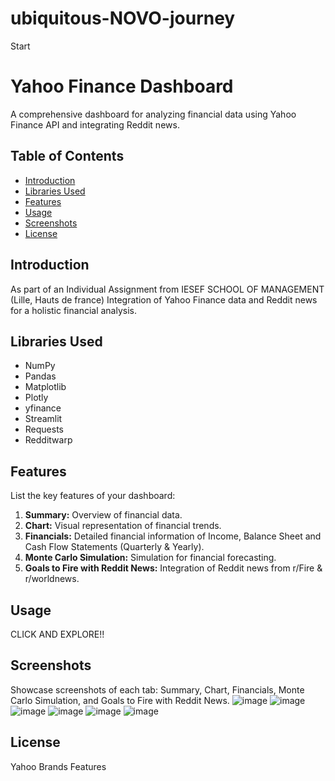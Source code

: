 # ubiquitous-NOVO-journey
Start
# Yahoo Finance Dashboard

A comprehensive dashboard for analyzing financial data using Yahoo Finance API and integrating Reddit news.

## Table of Contents
- [Introduction](#introduction)
- [Libraries Used](#libraries-used)
- [Features](#features)
- [Usage](#usage)
- [Screenshots](#screenshots)
- [License](#license)

## Introduction

As part of an Individual Assignment from IESEF SCHOOL OF MANAGEMENT (Lille, Hauts de france)
Integration of Yahoo Finance data and Reddit news for a holistic financial analysis.

## Libraries Used

- NumPy
- Pandas
- Matplotlib
- Plotly
- yfinance
- Streamlit
- Requests
- Redditwarp

## Features

List the key features of your dashboard:

1. **Summary:** Overview of financial data.
2. **Chart:** Visual representation of financial trends.
3. **Financials:** Detailed financial information of Income, Balance Sheet and Cash Flow Statements (Quarterly & Yearly).
4. **Monte Carlo Simulation:** Simulation for financial forecasting.
5. **Goals to Fire with Reddit News:** Integration of Reddit news from r/Fire & r/worldnews.


## Usage

CLICK AND EXPLORE!!

## Screenshots

Showcase screenshots of each tab: Summary, Chart, Financials, Monte Carlo Simulation, and Goals to Fire with Reddit News.
![image](https://github.com/K10Bops/ubiquitous-NOVO-journey/assets/150555667/9c107d48-9e4a-4569-b080-93b3f3344428)
![image](https://github.com/K10Bops/ubiquitous-NOVO-journey/assets/150555667/06cbf7e3-9f77-4b1e-a931-ef0ea63705ac)
![image](https://github.com/K10Bops/ubiquitous-NOVO-journey/assets/150555667/5f67e75b-dc71-4f0e-a166-5dc26fd721bb)
![image](https://github.com/K10Bops/ubiquitous-NOVO-journey/assets/150555667/29a9fdff-e5b3-4db2-90d4-dd1a2477610d)
![image](https://github.com/K10Bops/ubiquitous-NOVO-journey/assets/150555667/19a76869-ac41-4711-8ba0-dcede4287ad3)
![image](https://github.com/K10Bops/ubiquitous-NOVO-journey/assets/150555667/21f45c91-d45b-4069-ae01-fb36ec00f5bf)


## License
Yahoo Brands Features

